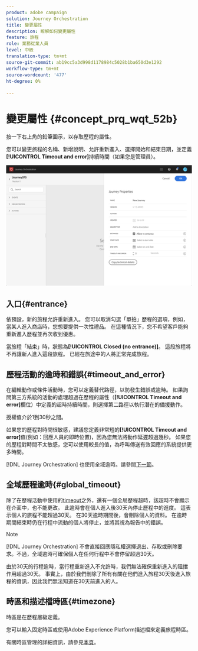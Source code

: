 ```yaml
---
product: adobe campaign
solution: Journey Orchestration
title: 變更屬性
description: 瞭解如何變更屬性
feature: 旅程
role: 業務從業人員
level: 中級
translation-type: tm+mt
source-git-commit: ab19cc5a3d998d1178984c5028b1ba650d3e1292
workflow-type: tm+mt
source-wordcount: '477'
ht-degree: 0%

---
```




# 變更屬性 {#concept_prq_wqt_52b}

按一下右上角的鉛筆圖示，以存取歷程的屬性。

您可以變更旅程的名稱、新增說明、允許重新進入、選擇開始和結束日期，並定義&#x200B;**[!UICONTROL Timeout and error]**&#x200B;持續時間（如果您是管理員）。

![](../assets/journey32.png)

## 入口{#entrance}

依預設，新的旅程允許重新進入。 您可以取消勾選「單拍」歷程的選項，例如，當某人進入商店時，您想要提供一次性禮品。 在這種情況下，您不希望客戶能夠重新進入歷程並再次收到優惠。

當旅程「結束」時，狀態為&#x200B;**[!UICONTROL Closed (no entrance)]**。 這段旅程將不再讓新人進入這段旅程。 已經在旅途中的人將正常完成旅程。

## 歷程活動的逾時和錯誤{#timeout_and_error}

在編輯動作或條件活動時，您可以定義替代路徑，以防發生錯誤或逾時。 如果詢問第三方系統的活動的處理超過在歷程的屬性（**[!UICONTROL Timeout and  error]**&#x200B;欄位）中定義的超時持續時間，則選擇第二路徑以執行潛在的備援動作。

授權值介於1到30秒之間。

如果您的歷程對時間很敏感，建議您定義非常短的&#x200B;**[!UICONTROL Timeout and error]**&#x200B;值(例如：回應人員的即時位置)，因為您無法將動作延遲超過幾秒。 如果您的歷程對時間不太敏感，您可以使用較長的值，為呼叫傳送有效回應的系統提供更多時間。

[!DNL Journey Orchestration] 也使用全域逾時。請參閱[下一節](#global_timeout)。

## 全域歷程逾時{#global_timeout}

除了在歷程活動中使用的[timeout](#timeout_and_error)之外，還有一個全局歷程超時，該超時不會顯示在介面中，也不能更改。 此逾時會在個人進入後30天內停止歷程中的進度。 這表示個人的旅程不能超過30天。 在30天逾時期間後，會刪除個人的資料。 在逾時期間結束時仍在行程中流動的個人將停止，並將其視為報告中的錯誤。

>[!NOTE]
>
>[!DNL Journey Orchestration] 不會直接回應隱私權選擇退出、存取或刪除要求。不過，全域逾時可確保個人在任何行程中不會停留超過30天。

由於30天的行程逾時，當行程重新進入不允許時，我們無法確保重新進入的阻擋作用超過30天。 事實上，由於我們刪除了所有有關在他們進入旅程30天後進入旅程的資訊，因此我們無法知道在30天前進入的人。

## 時區和描述檔時區{#timezone}

時區是在歷程層級定義。

您可以輸入固定時區或使用Adobe Experience Platform描述檔來定義旅程時區。

有關時區管理的詳細資訊，請參見[本頁](../building-journeys/timezone-management.md)。
